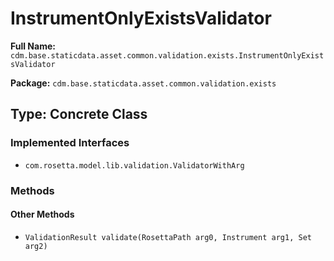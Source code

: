 # InstrumentOnlyExistsValidator

**Full Name:** `cdm.base.staticdata.asset.common.validation.exists.InstrumentOnlyExistsValidator`

**Package:** `cdm.base.staticdata.asset.common.validation.exists`

## Type: Concrete Class

### Implemented Interfaces

- `com.rosetta.model.lib.validation.ValidatorWithArg`

### Methods

#### Other Methods

- `ValidationResult validate(RosettaPath arg0, Instrument arg1, Set arg2)`

